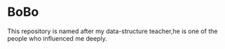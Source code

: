 # BoBo
This repository is named after my data-structure teacher,he is one of the people who influenced me deeply.
